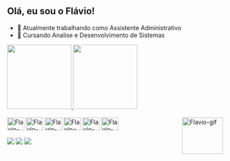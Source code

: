 ## Olá, eu sou o Flávio!

- 🔭 Atualmente trabalhando como Assistente Administrativo
- 🌱 Cursando Analise e Desenvolvimento de Sistemas

<div style="display: flex; align-items: center;">
  <a href="https://github.com/FlavioADS">
    <img height="150em" src="https://github-readme-stats.vercel.app/api?username=FlavioADS&show_icons=true&theme=tokyonight&include_all_commits=true&count_private=true"/>
    <img height="150em" src="https://github-readme-stats.vercel.app/api/top-langs/?username=FlavioADS&layout=compact&langs_count=16&theme=tokyonight"/>
  </a>
</div>
      
<div style="display: inline_block"><br>
  <img align="center" alt="Flavio-Java" height="30" width="40" src="https://cdn.jsdelivr.net/gh/devicons/devicon@latest/icons/java/java-original.svg" />
  <img align="center" alt="Flavio-SQL" height="30" width="40" src="https://cdn.jsdelivr.net/gh/devicons/devicon@latest/icons/azuresqldatabase/azuresqldatabase-original.svg" />
  <img align="center" alt="Flavio-HTML" height="30" width="40" src="https://cdn.jsdelivr.net/gh/devicons/devicon@latest/icons/html5/html5-original.svg" />
  <img align="center" alt="Flavio=CSS" height="30" width="40" src="https://cdn.jsdelivr.net/gh/devicons/devicon@latest/icons/css3/css3-original.svg" />
  <img align="center" alt="Flavio-JS" height="30" width="40" src="https://cdn.jsdelivr.net/gh/devicons/devicon@latest/icons/javascript/javascript-original.svg" />
  <img align="center" alt="Flavio-TS" height="30" width="40" src="https://cdn.jsdelivr.net/gh/devicons/devicon@latest/icons/typescript/typescript-original.svg" />
  <img align="right" alt="Flavio-gif" height="85" width="95" src="https://media4.giphy.com/media/v1.Y2lkPTc5MGI3NjExYTZ3aTN4eDdvZ3gycGF1bWtpZHZmaGIzYmlkOHF0dXZmbXBvbTI3bCZlcD12MV9pbnRlcm5hbF9naWZfYnlfaWQmY3Q9Zw/l0Iyb2pEevoDThkFW/giphy.gif">
</div>  

<div>
  <br>
  <a href="https://www.linkedin.com/in/flavioads" target"_blank"><img src="https://img.shields.io/badge/LinkedIn-0077B5?style=for-the-badge&logo=linkedin&logoColor=white"/></a>
  <a href="https://www.instagram.com/f_araaujo" target"_blank"><img src="https://img.shields.io/badge/Instagram-E4405F?style=for-the-badge&logo=instagram&logoColor=white"/></a>
  <a href="mailto:flaviodearaujodosanjos1945@gmail.com" target"_blank"><img src="https://img.shields.io/badge/Gmail-D14836?style=for-the-badge&logo=gmail&logoColor=white"/></a>
</div>

